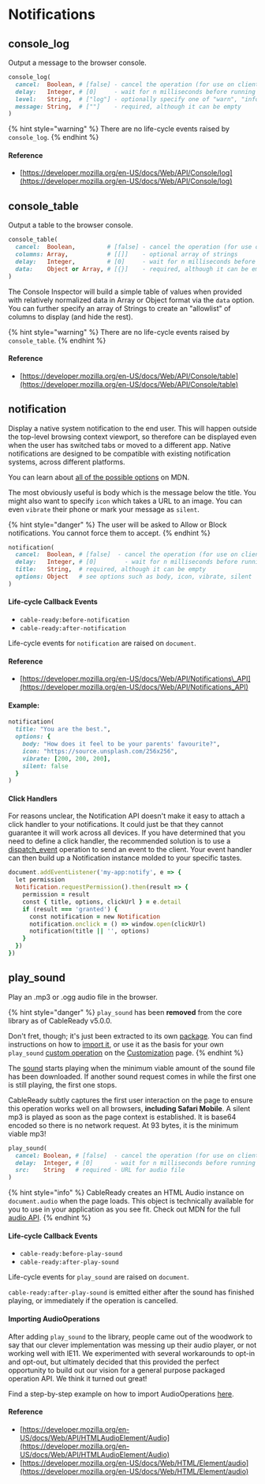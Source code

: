 # Notifications

## console\_log

Output a message to the browser console.

```ruby
console_log(
  cancel:  Boolean, # [false] - cancel the operation (for use on client)
  delay:   Integer, # [0]     - wait for n milliseconds before running
  level:   String,  # ["log"] - optionally specify one of "warn", "info" or "error"
  message: String,  # [""]    - required, although it can be empty
)
```

{% hint style="warning" %}
There are no life-cycle events raised by `console_log`.
{% endhint %}

#### Reference

* [https://developer.mozilla.org/en-US/docs/Web/API/Console/log](https://developer.mozilla.org/en-US/docs/Web/API/Console/log)

## console\_table

Output a table to the browser console.

```ruby
console_table(
  cancel:  Boolean,         # [false] - cancel the operation (for use on client)
  columns: Array,           # [[]]    - optional array of strings
  delay:   Integer,         # [0]     - wait for n milliseconds before running
  data:    Object or Array, # [{}]    - required, although it can be empty
)
```

The Console Inspector will build a simple table of values when provided with relatively normalized data in Array or Object format via the `data` option. You can further specify an array of Strings to create an "allowlist" of columns to display \(and hide the rest\).

{% hint style="warning" %}
There are no life-cycle events raised by `console_table`.
{% endhint %}

#### Reference

* [https://developer.mozilla.org/en-US/docs/Web/API/Console/table](https://developer.mozilla.org/en-US/docs/Web/API/Console/table)

## notification

Display a native system notification to the end user. This will happen outside the top-level browsing context viewport, so therefore can be displayed even when the user has switched tabs or moved to a different app. Native notifications are designed to be compatible with existing notification systems, across different platforms.

You can learn about [all of the possible options](https://developer.mozilla.org/en-US/docs/Web/API/Notification) on MDN.

The most obviously useful is body which is the message below the title. You might also want to specify `icon` which takes a URL to an image. You can even `vibrate` their phone or mark your message as `silent`.

{% hint style="danger" %}
The user will be asked to Allow or Block notifications. You cannot force them to accept.
{% endhint %}

```ruby
notification(
  cancel:  Boolean, # [false]  - cancel the operation (for use on client)
  delay:   Integer, # [0]        - wait for n milliseconds before running
  title:   String,  # required, although it can be empty
  options: Object   # see options such as body, icon, vibrate, silent
)
```

#### Life-cycle Callback Events

* `cable-ready:before-notification`
* `cable-ready:after-notification`

Life-cycle events for `notification` are raised on `document`.

#### Reference

* [https://developer.mozilla.org/en-US/docs/Web/API/Notifications\_API](https://developer.mozilla.org/en-US/docs/Web/API/Notifications_API)

#### Example:

```ruby
notification(
  title: "You are the best.",
  options: {
    body: "How does it feel to be your parents' favourite?",
    icon: "https://source.unsplash.com/256x256",
    vibrate: [200, 200, 200],
    silent: false
  }
)
```

#### Click Handlers

For reasons unclear, the Notification API doesn't make it easy to attach a click handler to your notifications. It could just be that they cannot guarantee it will work across all devices. If you have determined that you need to define a click handler, the recommended solution is to use a [dispatch\_event](https://cableready.stimulusreflex.com/usage/dom-operations/event-dispatch) operation to send an event to the client. Your event handler can then build up a Notification instance molded to your specific tastes.

```ruby
document.addEventListener('my-app:notify', e => {
  let permission
  Notification.requestPermission().then(result => {
    permission = result
    const { title, options, clickUrl } = e.detail
    if (result === 'granted') {
      const notification = new Notification
      notification.onclick = () => window.open(clickUrl)
      notification(title || '', options)
    }
  })
})
```

## play\_sound

Play an .mp3 or .ogg audio file in the browser.

{% hint style="danger" %}
`play_sound` has been **removed** from the core library as of CableReady v5.0.0.

Don't fret, though; it's just been extracted to its own [package](https://www.npmjs.com/package/@cable_ready/audio_operations). You can find instructions on how to [import it](../../customization.md#importing-audiooperations), or use it as the basis for your own `play_sound` [custom operation](../../customization.md#custom-operations) on the [Customization](../../customization.md) page.
{% endhint %}

The [sound](https://www.dropbox.com/s/jka3a37ibbqiaqv/stimulus_reflex_sound_logo.mp3?dl=1) starts playing when the minimum viable amount of the sound file has been downloaded. If another sound request comes in while the first one is still playing, the first one stops.

CableReady subtly captures the first user interaction on the page to ensure this operation works well on all browsers, **including Safari Mobile**. A silent mp3 is played as soon as the page context is established. It is base64 encoded so there is no network request. At 93 bytes, it is the minimum viable mp3!

```ruby
play_sound(
  cancel: Boolean, # [false]  - cancel the operation (for use on client)
  delay:  Integer, # [0]      - wait for n milliseconds before running
  src:    String   # required - URL for audio file
)
```

{% hint style="info" %}
CableReady creates an HTML Audio instance on `document.audio` when the page loads. This object is technically available for you to use in your application as you see fit. Check out MDN for the full [audio API](https://developer.mozilla.org/en-US/docs/Web/HTML/Element/audio).
{% endhint %}

#### Life-cycle Callback Events

* `cable-ready:before-play-sound`
* `cable-ready:after-play-sound`

Life-cycle events for `play_sound` are raised on `document`.

`cable-ready:after-play-sound` is emitted either after the sound has finished playing, or immediately if the operation is cancelled.

#### Importing AudioOperations

After adding `play_sound` to the library, people came out of the woodwork to say that our clever implementation was messing up their audio player, or not working well with IE11. We experimented with several workarounds to opt-in and opt-out, but ultimately decided that this provided the perfect opportunity to build out our vision for a general purpose packaged operation API. We think it turned out great!

Find a step-by-step example on how to import AudioOperations [here](../../customization.md#importing-audiooperations).

#### Reference

* [https://developer.mozilla.org/en-US/docs/Web/API/HTMLAudioElement/Audio](https://developer.mozilla.org/en-US/docs/Web/API/HTMLAudioElement/Audio)
* [https://developer.mozilla.org/en-US/docs/Web/HTML/Element/audio](https://developer.mozilla.org/en-US/docs/Web/HTML/Element/audio)

